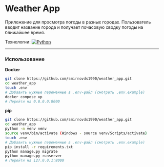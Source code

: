 # Weather App
Приложение для просмотра погоды в разных городах. Пользователь вводит название города и получает почасовую сводку погоды на ближайшее время.

Технологии:
[![Python](https://skillicons.dev/icons?i=py,django,docker&theme=dark)](https://skillicons.dev/)
___
### Использование

**Docker**
```sh
git clone https://github.com/smirnovds1990/weather_app.git
cd weather_app
touch .env
# Добавить нужные переменные в .env-файл (смотреть .env.example)
docker compose up
# Перейти на 0.0.0.0:8000
```
**pip**
```sh
git clone https://github.com/smirnovds1990/weather_app.git
cd weather_app
python -m venv venv
source venv/bin/activate (Windows - source venv/Scripts/activate)
touch .env
# Добавить нужные переменные в .env-файл (смотреть .env.example)
pip install -r requirements.txt
python manage.py migrate
python manage.py runserver
# Перейти на 127.0.0.1:8000
```